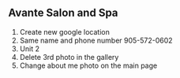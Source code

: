 ## Avante Salon and Spa

1. Create new google location
2. Same name and phone number 905-572-0602
3. Unit 2
4. Delete 3rd photo in the gallery
5. Change about me photo on the main page